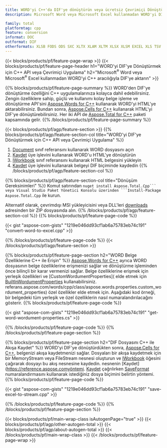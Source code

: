 ```yaml
---
title: WORD'yi C++'da DIF'ye dönüştürün veya ücretsiz Çevrimiçi Dönüştürücü ile
description: Microsoft Word veya Microsoft Excel kullanmadan WORD'yi DIF'ye dönüştürmek için C++ API veya çevrimiçi. Kodu entegre etmeden önce ücretsiz POT'den CSV'e çevrimiçi dönüştürücüyü hızlı bir şekilde test edin.

family: total
platformtag: cpp
feature: conversion
informat: DOC
outformat: DIF
otherformats: XLSB FODS ODS SXC XLTX XLAM XLTM XLSX XLSM EXCEL XLS TSV CSV XLT
---
```

{{< blocks/products/pf/feature-page-wrap >}}
{{< blocks/products/pf/feature-page-header h1="WORD'yi DIF'ye Dönüştürmek için C++ API veya Çevrimiçi Uygulama" h2="Microsoft<sup>&reg;</sup> Word veya Microsoft<sup>&reg;</sup> Excel kullanmadan WORD'yi C++ aracılığıyla DIF'ye aktarın" >}}

{{% blocks/products/pf/feature-page-summary %}}
WORD'den DIF'ye dönüştürme özelliğini C++ uygulamalarınıza kolayca dahil edebilirsiniz. Zengin özelliklere sahip, güçlü ve kullanımı kolay belge işleme ve dönüştürme API'sini [Aspose.Words for C++](https://products.aspose.com/words/cpp/) kullanarak WORD'yi HTML'ye aktarabilirsiniz. Bundan sonra, [Aspose.Cells for C++](https://products.aspose.com/cells/cpp/) kullanarak HTML'yi DIF'ye dönüştürebilirsiniz. Her iki API de [Aspose.Total for C++](https://products.aspose.com/total/cpp/) paketi kapsamında gelir. 
{{% /blocks/products/pf/feature-page-summary  %}}

{{< blocks/products/pf/agp/feature-section >}}
{{% blocks/products/pf/agp/feature-section-col title="WORD'yi DIF'ye Dönüştürmek için C++ API veya Çevrimiçi Uygulama" %}}
1. [Document](https://reference.aspose.com/words/cpp/class/aspose.words.wordument) sınıf referansını kullanarak WORD dosyasını açın
2. [Kaydet](https://reference.aspose.com/words/cpp/class/aspose.words.wordument#save_string_saveformat) üye işlevini kullanarak WORD'u HTML'ye dönüştürün
3. [IWorkbook](https://reference.aspose.com/cells/cpp/class/aspose.cells.i_workbook) sınıf referansını kullanarak HTML belgesini yükleyin
4. [Kaydet](https://reference.aspose.com/cells/cpp/class/aspose.cells.i_workbook#a5dc7de23f7ceba76a05dc1d49f51502e) üye işlevini kullanarak belgeyi DIF biçiminde kaydedin
{{% /blocks/products/pf/agp/feature-section-col %}}

{{% blocks/products/pf/agp/feature-section-col title="Dönüşüm Gereksinimleri" %}}
Komut satırından ``nuget install Aspose.Total.Cpp``` veya Visual Studio Paket Yönetici Konsolu üzerinden ```Install-Package Aspose.Total.Cpp`` ile kurun.

Alternatif olarak, çevrimdışı MSI yükleyicisini veya DLL'leri [downloads](https://releases.aspose.com/total/cpp) adresinden bir ZIP dosyasında alın.
{{% /blocks/products/pf/agp/feature-section-col %}}
{{% blocks/products/pf/feature-page-code %}}

{{< gist "aspose-com-gists" "1219e046dd93cf1ab6a75783eb74c191" "convert-word-to-excel.cpp" >}}



{{% /blocks/products/pf/feature-page-code %}}
{{< /blocks/products/pf/agp/feature-section >}}

{{% blocks/products/pf/feature-page-section  h2="WORD Belge Özelliklerine C++ ile Erişin" %}}
[Aspose.Words for C++](https://products.aspose.com/words/cpp/) ayrıca WORD dosyasının belge özelliklerine erişmenizi sağlar ve dönüştürme işleminden önce bilinçli bir karar vermenizi sağlar. Belge özelliklerine erişmek için yerleşik özellikleri ve [CustomWordumentProperties]( elde etmek için [BuiltInWordumentProperties](https://reference.aspose.com/words/cpp/class/aspose.words.properties.built_in_wordument_properties) kullanabilirsiniz. referans.aspose.com/words/cpp/class/aspose.words.properties.custom_wordument_properties) özel özellikler elde etmek için. Aşağıdaki kod örneği, bir belgedeki tüm yerleşik ve özel özelliklerin nasıl numaralandırılacağını gösterir.
{{% blocks/products/pf/feature-page-code %}}

{{< gist "aspose-com-gists" "1219e046dd93cf1ab6a75783eb74c191" "get-word-wordument-properties.cs" >}}

{{% /blocks/products/pf/feature-page-code  %}}
{{% /blocks/products/pf/feature-page-section %}}

{{% blocks/products/pf/feature-page-section  h2="DIF Dosyasını C++ ile Akışa Kaydet" %}}
WORD'yi DIF'ye dönüştürdükten sonra, [Aspose.Cells for C++](https://products.aspose.com/cells/cpp/), belgenizi akışa kaydetmenizi sağlar. Dosyaları bir akışa kaydetmek için bir MemoryStream veya FileStream nesnesi oluşturun ve [IWorkbook](https://reference.aspose.com/cells/cpp/class/aspose.cells.i_workbook) öğesini çağırarak dosyayı bu akış nesnesine kaydedin. nesnenin [Kaydet](https://reference.aspose.comyöntemi. [Kaydet](https://reference.aspose.com) çağrılırken [SaveFormat](https://reference.aspose.com/cells/cpp/namespace/aspose.cells#a11cae527e4e68f1adcac8f47ea64481a) numaralandırmasını kullanarak istediğiniz dosya biçimini belirtin yöntemi.
{{% blocks/products/pf/feature-page-code %}}

{{< gist "aspose-com-gists" "1219e046dd93cf1ab6a75783eb74c191" "save-excel-to-stream.cpp" >}}

{{% /blocks/products/pf/feature-page-code  %}}
{{% /blocks/products/pf/feature-page-section %}}

{{< blocks/products/pf/main-wrap-class isAutogenPage="true" >}}
{{< blocks/products/pf/agp/other-autogen-total >}}
{{< blocks/products/pf/agp/about-autogen-total >}} 
{{< /blocks/products/pf/main-wrap-class >}}
{{< /blocks/products/pf/feature-page-wrap >}}